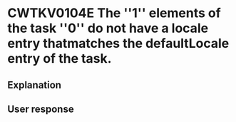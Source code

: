 # CWTKV0104E The ''1'' elements of the task ''0'' do not have a locale entry thatmatches the defaultLocale entry of the task.

## Explanation

## User response